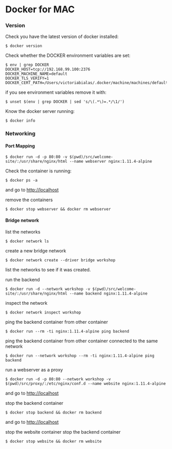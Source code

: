 # Docker for MAC

### Version

Check you have the latest version of docker installed:
```
$ docker version
```

Check whether the DOCKER environment variables are set:
```
$ env | grep DOCKER
DOCKER_HOST=tcp://192.168.99.100:2376
DOCKER_MACHINE_NAME=default
DOCKER_TLS_VERIFY=1
DOCKER_CERT_PATH=/Users/victoriabialas/.docker/machine/machines/default
```

if you see environment variables remove it with:
```
$ unset $(env | grep DOCKER | sed 's/\(.*\)=.*/\1/')
```

Know the docker server running:
```
$ docker info
```
### Networking
#### Port Mapping
```
$ docker run -d -p 80:80 -v $(pwd)/src/welcome-site/:/usr/share/nginx/html --name webserver nginx:1.11.4-alpine
```

Check the container is running:
```
$ docker ps -a
```
and go to [http://localhost](http://localhost)

remove the containers
```
$ docker stop webserver && docker rm webserver
```

#### Bridge network

list the networks
```
$ docker network ls
```

create a new bridge network
```
$ docker network create --driver bridge workshop
```

list the networks to see if it was created.

run the backend
```
$ docker run -d --network workshop -v $(pwd)/src/welcome-site/:/usr/share/nginx/html --name backend nginx:1.11.4-alpine
```

inspect the network
```
$ docker network inspect workshop
```

ping the backend container from other container
```
$ docker run --rm -ti nginx:1.11.4-alpine ping backend
```

ping the backend container from other container connected to the same network
```
$ docker run --network workshop --rm -ti nginx:1.11.4-alpine ping backend
```

run a webserver as a proxy
```
$ docker run -d -p 80:80 --network workshop -v $(pwd)/src/proxy/:/etc/nginx/conf.d --name website nginx:1.11.4-alpine
```
and go to [http://localhost](http://localhost)

stop the backend container
```
$ docker stop backend && docker rm backend
```
and go to [http://localhost](http://localhost)

stop the website container
stop the backend container
```
$ docker stop website && docker rm website
```

